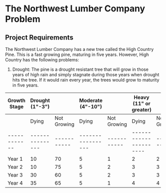 # The Northwest Lumber Company Problem
## Project Requirements
The Northwest Lumber Company has a new tree called the High Country Pine. This is a fast growing pine, maturing in five years. However, High Country has the following problems:

1. Drought: The pine is a drought resistant tree that will grow in those years of high rain and simply stagnate during those years when drought hits the tree. If it would rain every year, the trees would grow to maturity in five years.

| Growth Stage | Drought (1"-3") |             | Moderate (4"-10") |             | Heavy (11" or greater) |             |
| ------------ | --------------- | ----------- | ----------------- | ----------- | ---------------------- | ----------- |
|              | Dying           | Not Growing | Dying             | Not Growing | Dying                  | Not Growing |
| ------------ | --------------- | ----------- | ----------------- | ----------- | ---------------------- | ----------- |
| Year 1       | 10              | 70          | 5                 | 1           | 2                      | 2           |
| Year 2       | 10              | 75          | 5                 | 2           | 3                      | 3           |
| Year 3       | 30              | 60          | 5                 | 2           | 3                      | 3           |
| Year 4       | 35              | 65          | 5                 | 1           | 4                      | 4           |
